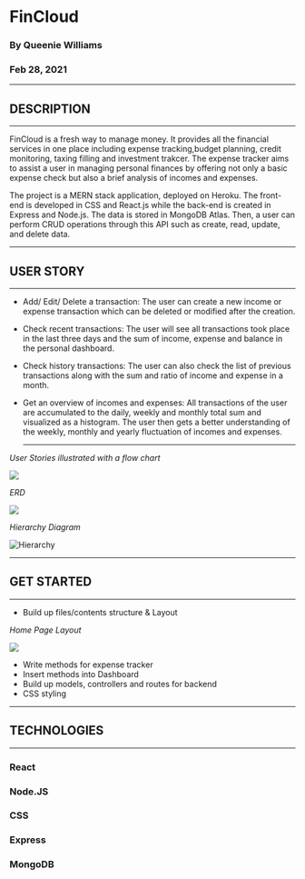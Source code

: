 # **FinCloud**

### **By Queenie Williams**

### **Feb 28, 2021**

---

## **DESCRIPTION**

---

FinCloud is a fresh way to manage money. It provides all the financial services in one place including expense tracking,budget planning, credit monitoring, taxing filling and investment trakcer. The expense tracker aims to assist a user in managing personal finances by offering not only a basic expense check but also a brief analysis of incomes and expenses.

The project is a MERN stack application, deployed on Heroku. The front-end is developed in CSS and React.js while the back-end is created in Express and Node.js. The data is stored in MongoDB Atlas. Then, a user can perform CRUD operations through this API such as create, read, update, and delete data.

---

## **USER STORY**

---

- Add/ Edit/ Delete a transaction: The user can create a new income or expense transaction which can be deleted or modified after the creation.

- Check recent transactions: The user will see all transactions took place in the last three days and the sum of income, expense and balance in the personal dashboard.

- Check history transactions: The user can also check the list of previous transactions along with the sum and ratio of income and expense in a month.

- Get an overview of incomes and expenses: All transactions of the user are accumulated to the daily, weekly and monthly total sum and visualized as a histogram. The user then gets a better understanding of the weekly, monthly and yearly fluctuation of incomes and expenses.
  ***

_User Stories illustrated with a flow chart_

![](https://i.ibb.co/s20R6BH/Blank-diagram.png>)

_ERD_

![](https://i.ibb.co/xFwdgzJ/budget-Page-3.png)

_Hierarchy Diagram_

![Hierarchy](https://i.ibb.co/HXsktnd/p2-Page-3.png)

---

## **GET STARTED**

---

- Build up files/contents structure & Layout

_Home Page Layout_

![](https://i.ibb.co/5RVv4GD/p2.png)

- Write methods for expense tracker
- Insert methods into Dashboard
- Build up models, controllers and routes for backend
- CSS styling

---

## **TECHNOLOGIES**

---

### **React**

### **Node.JS**

### **CSS**

### **Express**

### **MongoDB**
